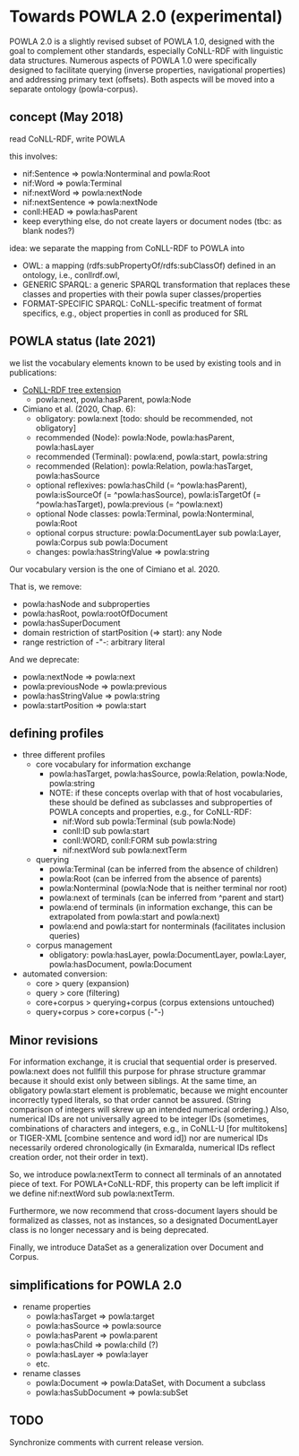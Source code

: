 # Towards POWLA 2.0 (experimental)

POWLA 2.0 is a slightly revised subset of POWLA 1.0, designed with the goal to complement other standards, especially CoNLL-RDF with linguistic data structures.
Numerous aspects of POWLA 1.0 were specifically designed to facilitate querying (inverse properties, navigational properties) and addressing primary text (offsets).
Both aspects will be moved into a separate ontology (powla-corpus).

## concept (May 2018)

read CoNLL-RDF, write POWLA

this involves:
- nif:Sentence => powla:Nonterminal and powla:Root
- nif:Word => powla:Terminal
- nif:nextWord => powla:nextNode
- nif:nextSentence => powla:nextNode
- conll:HEAD => powla:hasParent
- keep everything else, do not create layers or document nodes (tbc: as blank nodes?)

idea:
we separate the mapping from CoNLL-RDF to POWLA into
- OWL: a mapping (rdfs:subPropertyOf/rdfs:subClassOf) defined in an ontology, i.e., conllrdf.owl,
- GENERIC SPARQL: a generic SPARQL transformation that replaces these classes and properties with their powla super classes/properties
- FORMAT-SPECIFIC SPARQL: CoNLL-specific treatment of format specifics, e.g., object properties in conll as produced for SRL

## POWLA status (late 2021)

we list the vocabulary elements known to be used by existing tools and in publications:

- [CoNLL-RDF tree extension](https://github.com/acoli-repo/conll-rdf/blob/master/src/main/java/org/acoli/conll/rdf/CoNLLBrackets2RDF.java)
  - powla:next, powla:hasParent, powla:Node
- Cimiano et al. (2020, Chap. 6):
  - obligatory: powla:next [todo: should be recommended, not obligatory]
  - recommended (Node): powla:Node, powla:hasParent, powla:hasLayer
  - recommended (Terminal): powla:end, powla:start, powla:string
  - recommended (Relation): powla:Relation, powla:hasTarget, powla:hasSource
  - optional reflexives: powla:hasChild (= ^powla:hasParent), powla:isSourceOf (= ^powla:hasSource), powla:isTargetOf (= ^powla:hasTarget), powla:previous (= ^powla:next)
  - optional Node classes: powla:Terminal, powla:Nonterminal, powla:Root
  - optional corpus structure: powla:DocumentLayer sub powla:Layer, powla:Corpus sub powla:Document
  - changes: powla:hasStringValue => powla:string

Our vocabulary version is the one of Cimiano et al. 2020.

That is, we remove:
- powla:hasNode and subproperties
- powla:hasRoot, powla:rootOfDocument
- powla:hasSuperDocument
- domain restriction of startPosition (=> start): any Node
- range restriction of -"-: arbitrary literal

And we deprecate:
- powla:nextNode => powla:next
- powla:previousNode => powla:previous
- powla:hasStringValue => powla:string
- powla:startPosition => powla:start

## defining profiles

- three different profiles
  - core vocabulary for information exchange
    - powla:hasTarget, powla:hasSource, powla:Relation, powla:Node, powla:string
    - NOTE: if these concepts overlap with that of host vocabularies, these should be defined as subclasses and subproperties of POWLA concepts and properties, e.g., for CoNLL-RDF:
      - nif:Word sub powla:Terminal (sub powla:Node)
      - conll:ID sub powla:start
      - conll:WORD, conll:FORM sub powla:string
      - nif:nextWord sub powla:nextTerm
  - querying
    - powla:Terminal (can be inferred from the absence of children)
    - powla:Root (can be inferred from the absence of parents)
    - powla:Nonterminal (powla:Node that is neither terminal nor root)
    - powla:next of terminals (can be inferred from ^parent and start)
    - powla:end of terminals (in information exchange, this can be extrapolated from powla:start and powla:next)
    - powla:end and powla:start for nonterminals (facilitates inclusion queries)
  - corpus management
    - obligatory: powla:hasLayer, powla:DocumentLayer, powla:Layer, powla:hasDocument, powla:Document
- automated conversion:
  - core > query (expansion)
  - query > core (filtering)
  - core+corpus > querying+corpus (corpus extensions untouched)
  - query+corpus > core+corpus (-"-)

## Minor revisions

For information exchange, it is crucial that sequential order is preserved. powla:next does not fullfill this purpose for phrase structure grammar because it should exist only between siblings.
At the same time, an obligatory powla:start element is problematic, because we might encounter incorrectly typed literals, so that order cannot be assured. (String comparison of integers will skrew up an intended numerical ordering.) Also, numerical IDs are not universally agreed to be integer IDs (sometimes, combinations of characters and integers, e.g., in CoNLL-U [for multitokens] or TIGER-XML [combine sentence and word id]) nor are numerical IDs necessarily ordered chronologically (in Exmaralda, numerical IDs reflect creation order, not their order in text).

So, we introduce powla:nextTerm to connect all terminals of an annotated piece of text. For POWLA+CoNLL-RDF, this property can be left implicit if we define nif:nextWord sub powla:nextTerm.

Furthermore, we now recommend that cross-document layers should be formalized as classes, not as instances, so a designated DocumentLayer class is no longer necessary and is being deprecated.

Finally, we introduce DataSet as a generalization over Document and Corpus.

## simplifications for POWLA 2.0

- rename properties
  - powla:hasTarget => powla:target
  - powla:hasSource => powla:source
  - powla:hasParent => powla:parent
  - powla:hasChild => powla:child (?)
  - powla:hasLayer => powla:layer
  - etc.
- rename classes
  - powla:Document => powla:DataSet, with Document a subclass
  - powla:hasSubDocument => powla:subSet

## TODO

Synchronize comments with current release version.
